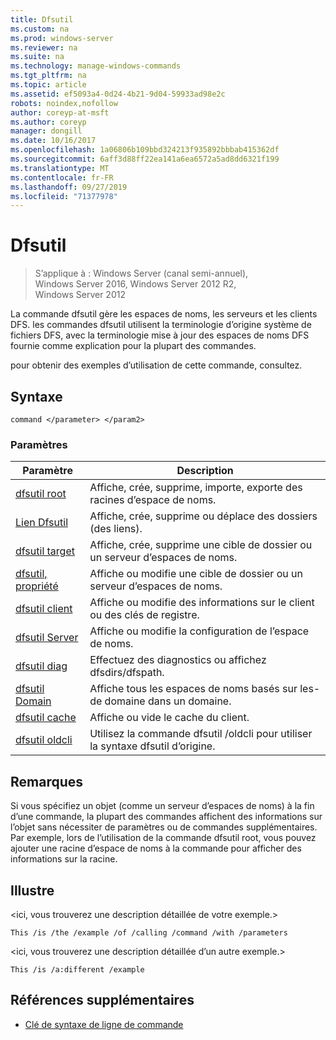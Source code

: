 ```yaml
---
title: Dfsutil
ms.custom: na
ms.prod: windows-server
ms.reviewer: na
ms.suite: na
ms.technology: manage-windows-commands
ms.tgt_pltfrm: na
ms.topic: article
ms.assetid: ef5093a4-0d24-4b21-9d04-59933ad98e2c
robots: noindex,nofollow
author: coreyp-at-msft
ms.author: coreyp
manager: dongill
ms.date: 10/16/2017
ms.openlocfilehash: 1a06806b109bbd324213f935892bbbab415362df
ms.sourcegitcommit: 6aff3d88ff22ea141a6ea6572a5ad8dd6321f199
ms.translationtype: MT
ms.contentlocale: fr-FR
ms.lasthandoff: 09/27/2019
ms.locfileid: "71377978"
---
```

# <a name="dfsutil"></a>Dfsutil

>S’applique à : Windows Server (canal semi-annuel), Windows Server 2016, Windows Server 2012 R2, Windows Server 2012

La commande dfsutil gère les espaces de noms, les serveurs et les clients DFS. les commandes dfsutil utilisent la terminologie d’origine système de fichiers DFS, avec la terminologie mise à jour des espaces de noms DFS fournie comme explication pour la plupart des commandes.

pour obtenir des exemples d’utilisation de cette commande, consultez. 

## <a name="syntax"></a>Syntaxe

```
command </parameter> </param2>
```

### <a name="parameters"></a>Paramètres

|Paramètre|Description|
|-------|--------|
|[dfsutil root](dfsutil-root.md)|Affiche, crée, supprime, importe, exporte des racines d’espace de noms.|
|[Lien Dfsutil](dfsutil-link.md)|Affiche, crée, supprime ou déplace des dossiers \(des liens\).|
|[dfsutil target](dfsutil-target.md)|Affiche, crée, supprime une cible de dossier ou un serveur d’espaces de noms.|
|[dfsutil, propriété](dfsutil-property.md)|Affiche ou modifie une cible de dossier ou un serveur d’espaces de noms.|
|[dfsutil client](dfsutil-client.md)|Affiche ou modifie des informations sur le client ou des clés de registre.|
|[dfsutil Server](dfsutil-server.md)|Affiche ou modifie la configuration de l’espace de noms.|
|[dfsutil diag](dfsutil-diag.md)|Effectuez des diagnostics ou affichez dfsdirs\/dfspath.|
|[dfsutil Domain](dfsutil-domain.md)|Affiche tous les espaces de noms basés sur les\-de domaine dans un domaine.|
|[dfsutil cache](dfsutil-cache.md)|Affiche ou vide le cache du client.|
|[dfsutil oldcli](dfsutil-oldcli.md)|Utilisez la commande dfsutil \/oldcli pour utiliser la syntaxe dfsutil d’origine.|

## <a name="remarks-optional-section"></a>Remarques <optional section>
Si vous spécifiez un objet \(comme un serveur d’espaces de noms\) à la fin d’une commande, la plupart des commandes affichent des informations sur l’objet sans nécessiter de paramètres ou de commandes supplémentaires. Par exemple, lors de l’utilisation de la commande dfsutil root, vous pouvez ajouter une racine d’espace de noms à la commande pour afficher des informations sur la racine.

## <a name="BKMK_Examples"></a>Illustre
&lt;ici, vous trouverez une description détaillée de votre exemple.&gt;

```
This /is /the /example /of /calling /command /with /parameters
```

&lt;ici, vous trouverez une description détaillée d’un autre exemple.&gt;

```
This /is /a:different /example
```

## <a name="additional-references"></a>Références supplémentaires

-   [Clé de syntaxe de ligne de commande](command-line-syntax-key.md)


